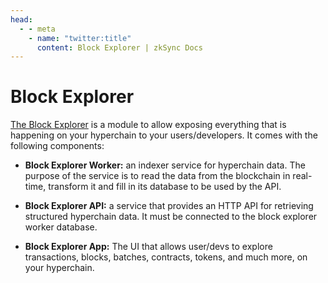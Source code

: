 ```yaml
---
head:
  - - meta
    - name: "twitter:title"
      content: Block Explorer | zkSync Docs
---
```


# Block Explorer

[The Block Explorer](https://github.com/matter-labs/block-explorer) is a module to allow exposing everything that is happening on your hyperchain to your users/developers. It comes with the following components:

- **Block Explorer Worker:** an indexer service for hyperchain data. The purpose of the service is to read the data from the blockchain in real-time, transform it and fill in its database to be used by the API.

- **Block Explorer API:** a service that provides an HTTP API for retrieving structured hyperchain data. It must be connected to the block explorer worker database.

- **Block Explorer App:** The UI that allows user/devs to explore transactions, blocks, batches, contracts, tokens, and much more, on your hyperchain.
